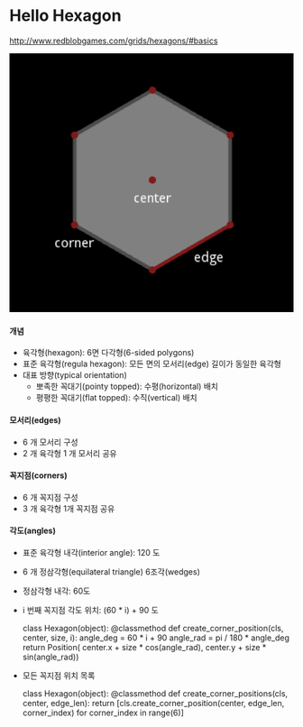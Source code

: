 Hello Hexagon
=============

<http://www.redblobgames.com/grids/hexagons/#basics>

![Hello Hexagon Screenshot](./screenshots/hello_hexagon.png?raw=true)


#### 개념

* 육각형(hexagon): 6면 다각형(6-sided polygons)
* 표준 육각형(regula hexagon): 모든 면의 모서리(edge) 길이가 동일한 육각형
* 대표 방향(typical orientation) 
    * 뽀족한 꼭대기(pointy topped): 수평(horizontal) 배치
    * 평평한 꼭대기(flat topped): 수직(vertical) 배치


#### 모서리(edges)

* 6 개 모서리 구성
* 2 개 육각형 1 개 모서리 공유


#### 꼭지점(corners)

* 6 개 꼭지점 구성
* 3 개 육각형 1개 꼭지점 공유


#### 각도(angles)

* 표준 육각형 내각(interior angle): 120 도
* 6 개 정삼각형(equilateral triangle) 6조각(wedges)
* 정삼각형 내각: 60도
* i 번째 꼭지점 각도 위치: (60 * i) + 90 도

    class Hexagon(object):
        @classmethod
        def create_corner_position(cls, center, size, i):
            angle_deg = 60 * i + 90
            angle_rad = pi / 180 * angle_deg
            return Position(
                    center.x + size * cos(angle_rad), 
                    center.y + size * sin(angle_rad))


* 모든 꼭지점 위치 목록

    class Hexagon(object):
        @classmethod
        def create_corner_positions(cls, center, edge_len):
            return [cls.create_corner_position(center, edge_len, corner_index) for corner_index in range(6)]
